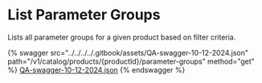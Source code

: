 # List Parameter Groups

Lists all parameter groups for a given product based on filter criteria.

{% swagger src="../../../../.gitbook/assets/QA-swagger-10-12-2024.json" path="/v1/catalog/products/{productId}/parameter-groups" method="get" %}
[QA-swagger-10-12-2024.json](../../../../.gitbook/assets/QA-swagger-10-12-2024.json)
{% endswagger %}
